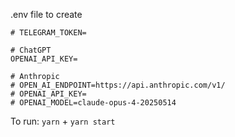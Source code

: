 .env file to create

```
# TELEGRAM_TOKEN=

# ChatGPT
OPENAI_API_KEY=

# Anthropic
# OPEN_AI_ENDPOINT=https://api.anthropic.com/v1/
# OPENAI_API_KEY=
# OPENAI_MODEL=claude-opus-4-20250514
```


To run: `yarn` + `yarn start`


